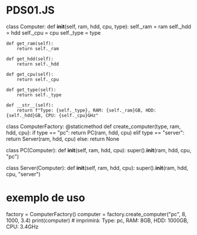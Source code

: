 # PDS01.JS

class Computer:
    def __init__(self, ram, hdd, cpu, type):
        self._ram = ram
        self._hdd = hdd
        self._cpu = cpu
        self._type = type

    def get_ram(self):
        return self._ram

    def get_hdd(self):
        return self._hdd

    def get_cpu(self):
        return self._cpu

    def get_type(self):
        return self._type

    def __str__(self):
        return f"Type: {self._type}, RAM: {self._ram}GB, HDD: {self._hdd}GB, CPU: {self._cpu}GHz"

class ComputerFactory:
    @staticmethod
    def create_computer(type, ram, hdd, cpu):
        if type == "pc":
            return PC(ram, hdd, cpu)
        elif type == "server":
            return Server(ram, hdd, cpu)
        else:
            return None

class PC(Computer):
    def __init__(self, ram, hdd, cpu):
        super().__init__(ram, hdd, cpu, "pc")

class Server(Computer):
    def __init__(self, ram, hdd, cpu):
        super().__init__(ram, hdd, cpu, "server")

# exemplo de uso
factory = ComputerFactory()
computer = factory.create_computer("pc", 8, 1000, 3.4)
print(computer) # imprimirá: Type: pc, RAM: 8GB, HDD: 1000GB, CPU: 3.4GHz
